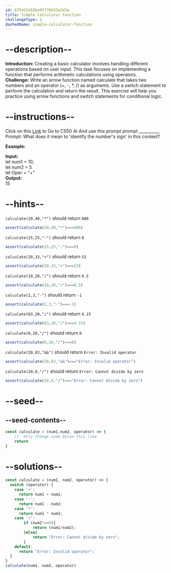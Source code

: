 ```yaml
---
id: 675432e55ba97f76b33e2d3a
title: Simple Calculator Function
challengeType: 1
dashedName: simple-calculator-function
---
```


# --description--

**Introduction:**
Creating a basic calculator involves handling different operations based on user input. This task focuses on implementing a function that performs arithmetic calculations using operators.
<br>
**Challenge:**
Write an arrow function named calculate that takes two numbers and an operator (+, -, *, /) as arguments. Use a switch statement to perform the calculation and return the result. This exercise will help you practice using arrow functions and switch statements for conditional logic.

# --instructions--

Click on this <a href = "https://cs50.ai/chat">Link</a>  to Go to CS50 AI 
And use this prompt prompt __________
Prompt: What does it mean to 'identify the number's sign' in this context?

**Example:**

**Input:**
<br>
let num1 = 10;
<br>
let num2 = 5
<br>
let Oper = "+"
<br>
**Output:**
<br>
15

# --hints--

`calculate(20,40,"*")` should return `800`

```js
assert(calculate(20,40,"*")===800)
```

`calculate(25,25,"-")` should return `0`

```js
assert(calculate(25,25,"-")===0)
```

`calculate(20,33,"+")` should return `53`

```js
assert(calculate(20,33,"+")===53)
```

`calculate(10,20,"/")` should return `0.5`

```js
assert(calculate(10,20,"/")===0.5)
```

`calculate(2,3,"-")` should return `-1`

```js
assert(calculate(2,3,"-")===-1)
```

`calculate(83,20,"/")` should return `4.15`

```js
assert(calculate(83,20,"/")===4.15)
```

`calculate(0,20,"/")` should return `0`

```js
assert(calculate(0,20,"/")===0)
```

`calculate(20,83,"&&")` should return `Error: Invalid operator`

```js
assert(calculate(20,83,"&&")==="Error: Invalid operator")
```

`calculate(20,0,"/")` should return `Error: Cannot divide by zero`

```js
assert(calculate(20,0,"/")==="Error: Cannot divide by zero")
```

# --seed--
## --seed-contents--

```js
const calculate = (num1,num2, operator) => {
    //  Only change code below this line
	return
}
```

# --solutions--

```js
const calculate = (num1, num2, operator) => {
  switch (operator) {
    case '+':
      return num1 + num2;
    case '-':
      return num1 - num2;
    case '*':
      return num1 * num2;
    case '/':
        if (num2!==0){
            return (num1/num2);
        }else{
            return "Error: Cannot divide by zero";
        }
    default:
      return "Error: Invalid operator";
  }
}
calculate(num1, num2, operator)
```
